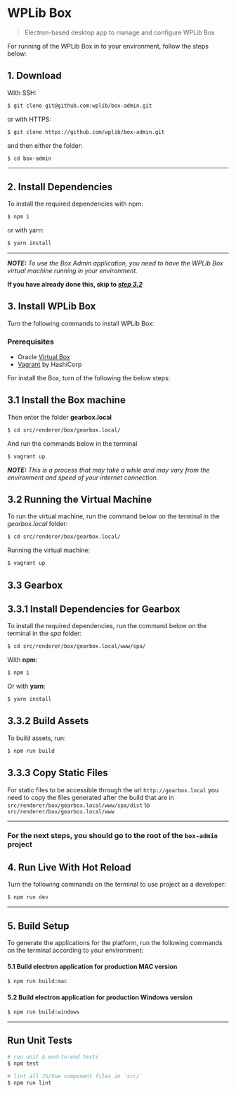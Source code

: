 # WPLib Box

> Electron-based desktop app to manage and configure WPLib Box

For running of the WPLib Box in to your environment, follow the steps below:
## 1. Download
With SSH:

```sh
$ git clone git@github.com:wplib/box-admin.git
```

or with HTTPS:

```sh
$ git clone https://github.com/wplib/box-admin.git
```

and then either the folder:

```sh
$ cd box-admin
```

<hr>

## 2. Install Dependencies
To install the required dependencies with npm: 

```sh
$ npm i
```

or with yarn:

```sh
$ yarn install
```

<hr>
 
_**NOTE:** To use the Box Admin application, you need to have the WPLib Box virtual machine running in your environment._

**If you have already done this, skip to [_step 3.2_](#4-run-live-with-hot-reload-developers)**

## 3. Install WPLib Box
Turn the following commands to install WPLib Box:

### Prerequisites

- Oracle [Virtual Box](https://www.virtualbox.org/wiki/Downloads)
- [Vagrant](https://www.vagrantup.com/downloads.html) by HashiCorp


For install the Box, turn of the following the below steps:

## 3.1 Install the Box machine
Then enter the folder **gearbox.local**
```sh
$ cd src/renderer/box/gearbox.local/
```
And run the commands below in the terminal
```sh
$ vagrant up
```
_**NOTE:** This is a process that may take a while and may vary from the environment and speed of your internet connection._

## 3.2 Running the Virtual Machine
To run the virtual machine, run the command below on the terminal in the *gearbox.local* folder:
```sh
$ cd src/renderer/box/gearbox.local/
```
Running the virtual machine: 
```sh
$ vagrant up
```

## 3.3 Gearbox

## 3.3.1 Install Dependencies for Gearbox

To install the required dependencies, run the command below on the terminal in the *spa* folder:

```sh
$ cd src/renderer/box/gearbox.local/www/spa/
```

With **npm**: 

```sh
$ npm i
```

Or with **yarn**:

```sh
$ yarn install
```

## 3.3.2 Build Assets
To build assets, run:
```sh
$ npm run build
```

## 3.3.3 Copy Static Files
For static files to be accessible through the url `http://gearbox.local` you need to copy the files generated after the build that are in `src/renderer/box/gearbox.local/www/spa/dist` to `src/renderer/box/gearbox.local/www`

<hr>

### For the next steps, you should go to the root of the `box-admin` project
 
## 4. Run Live With Hot Reload
Turn the following commands on the terminal to use project as a developer:

```sh
$ npm run dev
```

<hr>
 
## 5. Build Setup
To generate the applications for the platform, run the following commands on the terminal according to your environment:

#### 5.1 Build electron application for production MAC version
```sh
$ npm run build:mac
```
#### 5.2 Build electron application for production Windows version
```sh
$ npm run build:windows
```

<hr>
 
## Run Unit Tests
```sh
# run unit & end-to-end tests
$ npm test
```

```sh
# lint all JS/Vue component files in `src/`
$ npm run lint
```